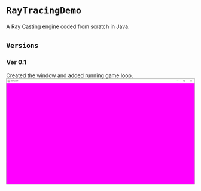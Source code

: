 # `RayTracingDemo`

A Ray Casting engine coded from scratch in Java.

## `Versions`
### Ver 0.1
Created the window and added running game loop.
![v0.1](readme-resources/v0.1-Screenshot.png)